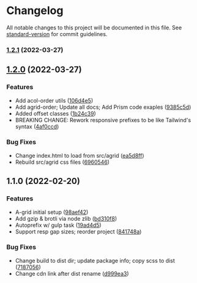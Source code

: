 # Changelog

All notable changes to this project will be documented in this file. See [standard-version](https://github.com/conventional-changelog/standard-version) for commit guidelines.

### [1.2.1](https://github.com/icanteven-code/alpha-grid/compare/v1.2.0...v1.2.1) (2022-03-27)

## [1.2.0](https://github.com/icanteven-code/alpha-grid/compare/v1.1.0...v1.2.0) (2022-03-27)


### Features

* Add acol-order utils ([106d4e5](https://github.com/icanteven-code/alpha-grid/commit/106d4e54c7aacd0098064f4a432bc6a91bfee5ed))
* Add agrid-order; Update all docs; Add Prism code exaples ([9385c5d](https://github.com/icanteven-code/alpha-grid/commit/9385c5d470ca0a5807a399edb565b5f9213c818f))
* Added offset classes ([1b24c39](https://github.com/icanteven-code/alpha-grid/commit/1b24c39a450fb99a0d989388a05c54ccc1a19f1d))
* BREAKING CHANGE: Rework responsive prefixes to be like Tailwind's syntax ([4af0ccd](https://github.com/icanteven-code/alpha-grid/commit/4af0ccd1848952721d2e3cec824549413fa7a696))


### Bug Fixes

* Change index.html to load from src/agrid ([ea5d8ff](https://github.com/icanteven-code/alpha-grid/commit/ea5d8ffda9a843197989d439944f182b67733a2c))
* Rebuild src/agrid css files ([6960546](https://github.com/icanteven-code/alpha-grid/commit/696054628086171345e884d8bbca83a79cf8108d))

## 1.1.0 (2022-02-20)


### Features

* A-grid initial setup ([98aef42](https://github.com/icanteven-code/alpha-grid/commit/98aef42c9bf0e0fde6e33bce7332fe116b471b83))
* Add gzip & brotli via node zlib ([bd310f8](https://github.com/icanteven-code/alpha-grid/commit/bd310f8b5fa34fe760075f22f45d9128913f7537))
* Autoprefix w/ gulp task ([19ad4d5](https://github.com/icanteven-code/alpha-grid/commit/19ad4d5e5c12fd2f2a3949459bf54a2950e4a766))
* Support resp gap sizes; reorder project ([841748a](https://github.com/icanteven-code/alpha-grid/commit/841748aaa135aa186bd42e98f2d74c8f4f58a36f))


### Bug Fixes

* Change build to dist dir; update package info; copy scss to dist ([7187056](https://github.com/icanteven-code/alpha-grid/commit/718705616db9049a3d97e1c805444d683e0816c6))
* Change cdn link after dist rename ([d999ea3](https://github.com/icanteven-code/alpha-grid/commit/d999ea397b408ae133465dc0bdbe17c8a9f7d389))
